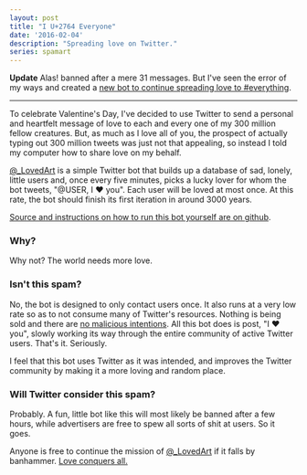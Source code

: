```yaml
---
layout: post
title: "I U+2764 Everyone"
date: '2016-02-04'
description: "Spreading love on Twitter."
series: spamart
---
```


**Update**
Alas! banned after a mere 31 messages. But I've seen the error of my ways and created a [new bot to continue spreading love to #everything]().

*******



To celebrate Valentine's Day, I've decided to use Twitter to send a personal and heartfelt message of love to each and every one of my 300 million fellow creatures. But, as much as I love all of you, the prospect of actually typing out 300 million tweets was just not that appealing, so instead I told my computer how to share love on my behalf.

[@_LovedArt][_lovedart] is a simple Twitter bot that builds up a database of sad, lonely, little users and, once every five minutes, picks a lucky lover for whom the bot tweets, "@USER, I ❤️ you". Each user will be loved at most once. At this rate, the bot should finish its first iteration in around 3000 years.

[Source and instructions on how to run this bot yourself are on github][src].

### Why?
Why not? The world needs more love.

### Isn't this spam?
No, the bot is designed to only contact users once. It also runs at a very low rate so as to not consume many of Twitter's resources. Nothing is being sold and there are [no malicious intentions](https://en.wikipedia.org/wiki/ILOVEYOU). All this bot does is post, "I ❤️ you", slowly working its way through the entire community of active Twitter users. That's it. Seriously.

I feel that this bot uses Twitter as it was intended, and improves the Twitter community by making it a more loving and random place.

### Will Twitter consider this spam?
Probably. A fun, little bot like this will most likely be banned after a few hours, while advertisers are free to spew all sorts of shit at users. So it goes.


Anyone is free to continue the mission of [@\_LovedArt][_lovedart] if it falls by banhammer. [Love conquers all.](https://en.m.wikipedia.org/wiki/Love_dart)


[_lovedart]: https://twitter.com/_lovedart
[src]: https://github.com/mattbierner/i-u2764-everyone

